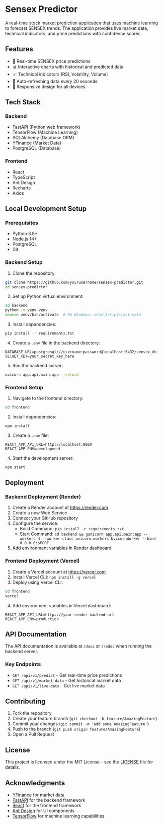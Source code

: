 # Sensex Predictor

A real-time stock market prediction application that uses machine learning to forecast SENSEX trends. The application provides live market data, technical indicators, and price predictions with confidence scores.

## Features

- 🚀 Real-time SENSEX price predictions
- 📊 Interactive charts with historical and predicted data
- 📈 Technical indicators (RSI, Volatility, Volume)
- 🔄 Auto-refreshing data every 20 seconds
- 📱 Responsive design for all devices

## Tech Stack

### Backend
- FastAPI (Python web framework)
- TensorFlow (Machine Learning)
- SQLAlchemy (Database ORM)
- YFinance (Market Data)
- PostgreSQL (Database)

### Frontend
- React
- TypeScript
- Ant Design
- Recharts
- Axios

## Local Development Setup

### Prerequisites
- Python 3.8+
- Node.js 14+
- PostgreSQL
- Git

### Backend Setup

1. Clone the repository:
```bash
git clone https://github.com/yourusername/sensex-predictor.git
cd sensex-predictor
```

2. Set up Python virtual environment:
```bash
cd backend
python -m venv venv
source venv/bin/activate  # On Windows: venv\Scripts\activate
```

3. Install dependencies:
```bash
pip install -r requirements.txt
```

4. Create a `.env` file in the backend directory:
```env
DATABASE_URL=postgresql://username:password@localhost:5432/sensex_db
SECRET_KEY=your_secret_key_here
```

5. Run the backend server:
```bash
uvicorn app.api.main:app --reload
```

### Frontend Setup

1. Navigate to the frontend directory:
```bash
cd frontend
```

2. Install dependencies:
```bash
npm install
```

3. Create a `.env` file:
```env
REACT_APP_API_URL=http://localhost:8000
REACT_APP_ENV=development
```

4. Start the development server:
```bash
npm start
```

## Deployment

### Backend Deployment (Render)

1. Create a Render account at https://render.com
2. Create a new Web Service
3. Connect your GitHub repository
4. Configure the service:
   - Build Command: `pip install -r requirements.txt`
   - Start Command: `cd backend && gunicorn app.api.main:app --workers 4 --worker-class uvicorn.workers.UvicornWorker --bind 0.0.0.0:$PORT`
5. Add environment variables in Render dashboard

### Frontend Deployment (Vercel)

1. Create a Vercel account at https://vercel.com
2. Install Vercel CLI: `npm install -g vercel`
3. Deploy using Vercel CLI:
```bash
cd frontend
vercel
```
4. Add environment variables in Vercel dashboard:
```
REACT_APP_API_URL=https://your-render-backend-url
REACT_APP_ENV=production
```

## API Documentation

The API documentation is available at `/docs` or `/redoc` when running the backend server.

### Key Endpoints

- `GET /api/v1/predict` - Get real-time price predictions
- `GET /api/v1/market-data` - Get historical market data
- `GET /api/v1/live-data` - Get live market data

## Contributing

1. Fork the repository
2. Create your feature branch (`git checkout -b feature/AmazingFeature`)
3. Commit your changes (`git commit -m 'Add some AmazingFeature'`)
4. Push to the branch (`git push origin feature/AmazingFeature`)
5. Open a Pull Request

## License

This project is licensed under the MIT License - see the [LICENSE](LICENSE) file for details.

## Acknowledgments

- [YFinance](https://github.com/ranaroussi/yfinance) for market data
- [FastAPI](https://fastapi.tiangolo.com/) for the backend framework
- [React](https://reactjs.org/) for the frontend framework
- [Ant Design](https://ant.design/) for UI components
- [TensorFlow](https://www.tensorflow.org/) for machine learning capabilities 